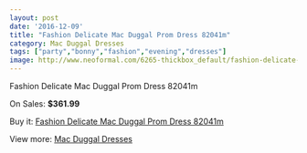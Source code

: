 ```yaml
---
layout: post
date: '2016-12-09'
title: "Fashion Delicate Mac Duggal Prom Dress 82041m"
category: Mac Duggal Dresses
tags: ["party","bonny","fashion","evening","dresses"]
image: http://www.neoformal.com/6265-thickbox_default/fashion-delicate-mac-duggal-prom-dress-82041m.jpg
---
```

Fashion Delicate Mac Duggal Prom Dress 82041m

On Sales: **$361.99**
<a href="https://www.neoformal.com/en/mac-duggal-dresses/2283-fashion-delicate-mac-duggal-prom-dress-82041m.html"><amp-img layout="responsive" width="600" height="600" src="//www.neoformal.com/6265-thickbox_default/fashion-delicate-mac-duggal-prom-dress-82041m.jpg" alt="Fashion Delicate Mac Duggal Prom Dress 82041m 0" /></a>
<a href="https://www.neoformal.com/en/mac-duggal-dresses/2283-fashion-delicate-mac-duggal-prom-dress-82041m.html"><amp-img layout="responsive" width="600" height="600" src="//www.neoformal.com/6266-thickbox_default/fashion-delicate-mac-duggal-prom-dress-82041m.jpg" alt="Fashion Delicate Mac Duggal Prom Dress 82041m 1" /></a>

Buy it: [Fashion Delicate Mac Duggal Prom Dress 82041m](https://www.neoformal.com/en/mac-duggal-dresses/2283-fashion-delicate-mac-duggal-prom-dress-82041m.html "Fashion Delicate Mac Duggal Prom Dress 82041m")

View more: [Mac Duggal Dresses](https://www.neoformal.com/en/18-mac-duggal-dresses "Mac Duggal Dresses")